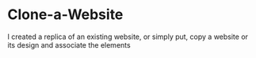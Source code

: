 # Clone-a-Website
 I created a replica of an existing website, or simply put, copy a website or its design and associate the elements
